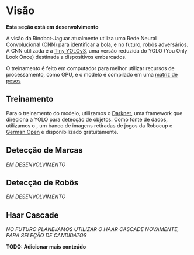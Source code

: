 # Visão
**Esta seção está em desenvolvimento**

A visão da Rinobot-Jaguar atualmente utiliza uma Rede Neural Convolucional (CNN) para identificar a bola, e no futuro, robôs adversários. A CNN utilizada é a [Tiny YOLOv3](https://opencv-tutorial.readthedocs.io/en/latest/yolo/yolo.html), uma versão reduzida do YOLO (You Only Look Once) destinada a dispositivos embarcados.

O treinamento é feito em computador para melhor utilizar recursos de processamento, como GPU, e o modelo é compilado em uma [matriz de pesos](https://python-course.eu/machine-learning/neural-networks-structure-weights-and-matrices.php) 

## Treinamento
Para o treinamento do modelo, utilizamos o [Darknet](https://github.com/hank-ai/darknet), uma framework que direciona a YOLO para detecção de objetos. Como fonte de dados, utilizamos o [](), um banco de imagens retiradas de jogos da Robocup e [German Open](https://robocup.de/german-open/?lang=en) e disponibilizado gratuitamente.

## Detecção de Marcas
*EM DESENVOLVIMENTO*

## Detecção de Robôs
*EM DESENVOLVIMENTO*

## Haar Cascade
*NO FUTURO PLANEJAMOS UTILIZAR O HAAR CASCADE NOVAMENTE, PARA SELEÇÃO DE CANDIDATOS*

**TODO: Adicionar mais conteúdo**